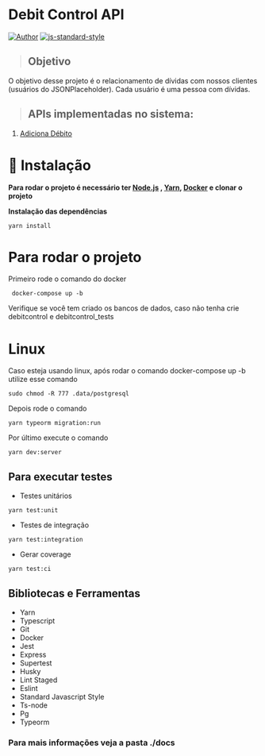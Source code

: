 # Debit Control API
[![Author](https://img.shields.io/badge/author-CaioVieira-brightgreen)](https://github.com/cvieira850)
[![js-standard-style](https://img.shields.io/badge/code%20style-standard-brightgreen.svg)](http://standardjs.com)

> ## Objetivo
O objetivo desse projeto é o relacionamento de dívidas com nossos
clientes (usuários do JSONPlaceholder). Cada usuário é uma pessoa com dívidas.

> ## APIs implementadas no sistema: 
1. [Adiciona Débito](./requirements/add-debit.md)

# 🚧 Instalação
**Para rodar o projeto é necessário ter [Node.js](https://nodejs.org/en/download/) , [Yarn](https://yarnpkg.com/), [Docker](https://docs.docker.com/docker-for-windows/install/) e clonar o projeto**

**Instalação das dependências**

```yarn install```

# Para rodar o projeto

Primeiro rode o comando do docker

``` docker-compose up -b```

Verifique se você tem criado os bancos de dados, caso não tenha crie  debitcontrol e debitcontrol_tests

# Linux
Caso esteja usando linux, após rodar o comando docker-compose up -b utilize esse comando

``` sudo chmod -R 777 .data/postgresql  ```

Depois rode  o comando

``` yarn typeorm migration:run ```

Por último execute o comando

``` yarn dev:server ```

## Para executar testes
* Testes unitários
  
``` yarn test:unit ```

* Testes de integração
    
``` yarn test:integration ```

* Gerar coverage

``` yarn test:ci ```

## Bibliotecas e Ferramentas

* Yarn
* Typescript
* Git
* Docker
* Jest
* Express
* Supertest
* Husky
* Lint Staged
* Eslint
* Standard Javascript Style
* Ts-node
* Pg
* Typeorm

### Para mais informações veja a pasta ./docs
